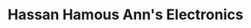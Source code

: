 ---
title: "Hassan Hamous Ann's Electronics"
url: /freetown/hassan-hamous-anns-electronics/
shop: Elektronik
---